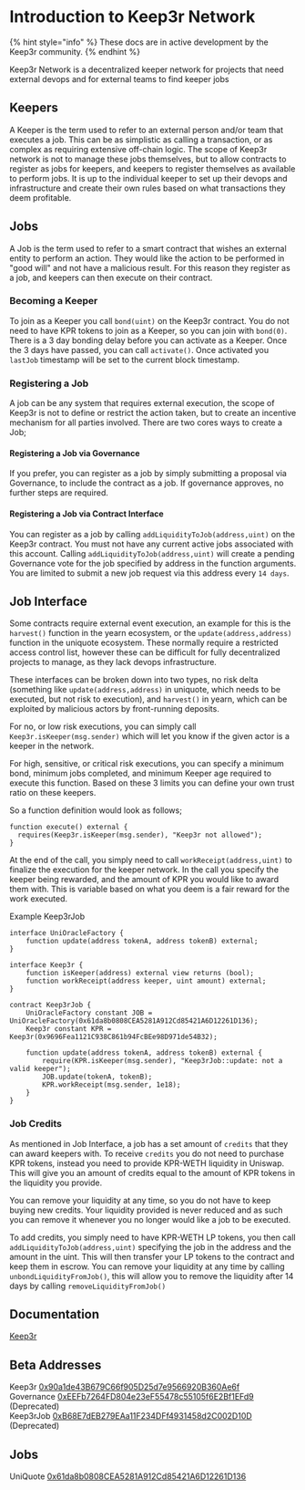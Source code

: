 # Introduction to Keep3r Network

{% hint style="info" %}
These docs are in active development by the Keep3r community.
{% endhint %}

Keep3r Network is a decentralized keeper network for projects that need external devops and for external teams to find keeper jobs

## Keepers

A Keeper is the term used to refer to an external person and/or team that executes a job. This can be as simplistic as calling a transaction, or as complex as requiring extensive off-chain logic. The scope of Keep3r network is not to manage these jobs themselves, but to allow contracts to register as jobs for keepers, and keepers to register themselves as available to perform jobs. It is up to the individual keeper to set up their devops and infrastructure and create their own rules based on what transactions they deem profitable.

## Jobs

A Job is the term used to refer to a smart contract that wishes an external entity to perform an action. They would like the action to be performed in "good will" and not have a malicious result. For this reason they register as a job, and keepers can then execute on their contract.

### Becoming a Keeper

To join as a Keeper you call ```bond(uint)``` on the Keep3r contract. You do not need to have KPR tokens to join as a Keeper, so you can join with ```bond(0)```. There is a 3 day bonding delay before you can activate as a Keeper. Once the 3 days have passed, you can call ```activate()```. Once activated you ```lastJob``` timestamp will be set to the current block timestamp.

### Registering a Job

A job can be any system that requires external execution, the scope of Keep3r is not to define or restrict the action taken, but to create an incentive mechanism for all parties involved. There are two cores ways to create a Job;

#### Registering a Job via Governance

If you prefer, you can register as a job by simply submitting a proposal via Governance, to include the contract as a job. If governance approves, no further steps are required.

#### Registering a Job via Contract Interface

You can register as a job by calling ```addLiquidityToJob(address,uint)``` on the Keep3r contract. You must not have any current active jobs associated with this account. Calling ```addLiquidityToJob(address,uint)``` will create a pending Governance vote for the job specified by address in the function arguments. You are limited to submit a new job request via this address every ```14 days```.

## Job Interface

Some contracts require external event execution, an example for this is the ```harvest()``` function in the yearn ecosystem, or the ```update(address,address)``` function in the uniquote ecosystem. These normally require a restricted access control list, however these can be difficult for fully decentralized projects to manage, as they lack devops infrastructure.

These interfaces can be broken down into two types, no risk delta (something like ```update(address,address)``` in uniquote, which needs to be executed, but not risk to execution), and ```harvest()``` in yearn, which can be exploited by malicious actors by front-running deposits.

For no, or low risk executions, you can simply call ```Keep3r.isKeeper(msg.sender)``` which will let you know if the given actor is a keeper in the network.

For high, sensitive, or critical risk executions, you can specify a minimum bond, minimum jobs completed, and minimum Keeper age required to execute this function. Based on these 3 limits you can define your own trust ratio on these keepers.

So a function definition would look as follows;
```
function execute() external {
  requires(Keep3r.isKeeper(msg.sender), "Keep3r not allowed");
}
```

At the end of the call, you simply need to call ```workReceipt(address,uint)``` to finalize the execution for the keeper network. In the call you specify the keeper being rewarded, and the amount of KPR you would like to award them with. This is variable based on what you deem is a fair reward for the work executed.

Example Keep3rJob

```
interface UniOracleFactory {
    function update(address tokenA, address tokenB) external;
}

interface Keep3r {
    function isKeeper(address) external view returns (bool);
    function workReceipt(address keeper, uint amount) external;
}

contract Keep3rJob {
    UniOracleFactory constant JOB = UniOracleFactory(0x61da8b0808CEA5281A912Cd85421A6D12261D136);
    Keep3r constant KPR = Keep3r(0x9696Fea1121C938C861b94FcBEe98D971de54B32);

    function update(address tokenA, address tokenB) external {
        require(KPR.isKeeper(msg.sender), "Keep3rJob::update: not a valid keeper");
        JOB.update(tokenA, tokenB);
        KPR.workReceipt(msg.sender, 1e18);
    }
}
```

### Job Credits

As mentioned in Job Interface, a job has a set amount of ```credits``` that they can award keepers with. To receive ```credits``` you do not need to purchase KPR tokens, instead you need to provide KPR-WETH liquidity in Uniswap. This will give you an amount of credits equal to the amount of KPR tokens in the liquidity you provide.

You can remove your liquidity at any time, so you do not have to keep buying new credits. Your liquidity provided is never reduced and as such you can remove it whenever you no longer would like a job to be executed.

To add credits, you simply need to have KPR-WETH LP tokens, you then call ```addLiquidityToJob(address,uint)``` specifying the job in the address and the amount in the uint. This will then transfer your LP tokens to the contract and keep them in escrow. You can remove your liquidity at any time by calling ```unbondLiquidityFromJob()```, this will allow you to remove the liquidity after 14 days by calling ```removeLiquidityFromJob()```

## Documentation

[Keep3r](docs/Keep3r.md)

## Beta Addresses

Keep3r [0x90a1de43B679C66f905D25d7e9566920B360Ae6f](https://etherscan.io/address/0x90a1de43b679c66f905d25d7e9566920b360ae6f#code)  
Governance [0xEEFb7264FD804e23eF55478c55105f6E2Bf1EFd9](https://etherscan.io/address/0xeefb7264fd804e23ef55478c55105f6e2bf1efd9) (Deprecated)  
Keep3rJob [0xB68E7dEB279EAa11F234DFf4931458d2C002D10D](https://etherscan.io/address/0xb68e7deb279eaa11f234dff4931458d2c002d10d) (Deprecated)  

## Jobs

UniQuote [0x61da8b0808CEA5281A912Cd85421A6D12261D136](https://etherscan.io/address/0x61da8b0808cea5281a912cd85421a6d12261d136)
